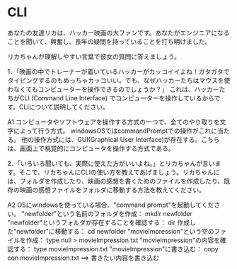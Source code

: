 # CLI
<!--こちらのファイルで答えてください。-->
あなたの友達リカは、ハッカー映画の大ファンです。あなたがエンジニアになることを聞いて、興奮し、長年の疑問を持っていることを打ち明けました。   

リカちゃんが理解しやすい言葉で彼女の質問に答えましょう。  

1．「映画の中でトレーナーが着いているハッカーがカッコイイよね！ガタガタでタイピングするのもめっちゃカッコいい。でも、なぜハッカーたちはマウスを使わなくてもコンピューターを操作できるのでしょうか？」
これは、ハッカーたちがCLI (Command Line Interface) でコンピューターを操作しているからです。CLIについて説明してください。

A1
コンピュータやソフトウェアを操作する方式の一つで、全てのやり取りを文字によって行う方式。
windowsOSではcommandPromptでの操作がこれに当たる。
他の操作方式には、GUI(Graphical User Interface)が存在する。こちらは、画面上で視覚的にコンピュータを操作する方式である。


2．「いろいろ聞いても、実際に使えた方がいいよね。」とリカちゃんが言います。そこで、リカちゃんにCLIの使い方を教えてあげましょう。リカちゃんには、フォルダを作成したり、映画の感想を書くためのファイルを作成したり、既存の映画の感想ファイルをフォルダに移動する方法を教えてください。

A2
OSにwindowsを使っている場合、"command prompt"を起動してください。
"newfolder"という名前のフォルダを作成： mkdir newfolder
"newfolder"というフォルダが存在することを確認する： dir
作成した"newfolder"に移動する： cd newfolder
"movieImpression"という空のファイルを作成： type null > movieImpression.txt
"movieImpression"の内容を確認する： type movieImpression.txt
"movieImpression"に書き込む： copy con movieImpression.txt  ==> 書きたい内容を書き込む

